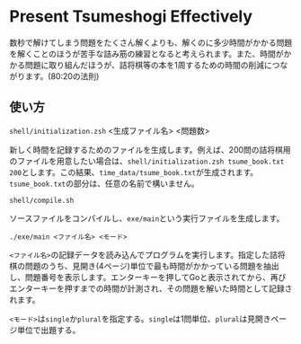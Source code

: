 # Present Tsumeshogi Effectively
数秒で解けてしまう問題をたくさん解くよりも、解くのに多少時間がかかる問題を解くことのほうが苦手な詰み筋の練習となると考えられます。また、時間がかかる問題に取り組んだほうが、詰将棋等の本を1周するための時間の削減につながります。(80:20の法則)

## 使い方
`shell/initialization.zsh` <生成ファイル名>  <問題数>

新しく時間を記録するためのファイルを生成します。例えば、200問の詰将棋用のファイルを用意したい場合は、`shell/initialization.zsh tsume_book.txt 200`とします。この結果、`time_data/tsume_book.txt`が生成されます。`tsume_book.txt`の部分は、任意の名前で構いません。

`shell/compile.sh`

ソースファイルをコンパイルし、`exe/main`という実行ファイルを生成します。

`./exe/main <ファイル名> <モード>`

`<ファイル名>`の記録データを読み込んでプログラムを実行します。指定した詰将棋の問題のうち、見開き(4ページ)単位で最も時間がかかっている問題を抽出し、問題番号を表示します。エンターキーを押してGoと表示されてから、再びエンターキーを押すまでの時間が計測され、その問題を解いた時間として記録されます。

`<モード>`は`single`か`plural`を指定する。`single`は1問単位、`plural`は見開きページ単位で出題する。